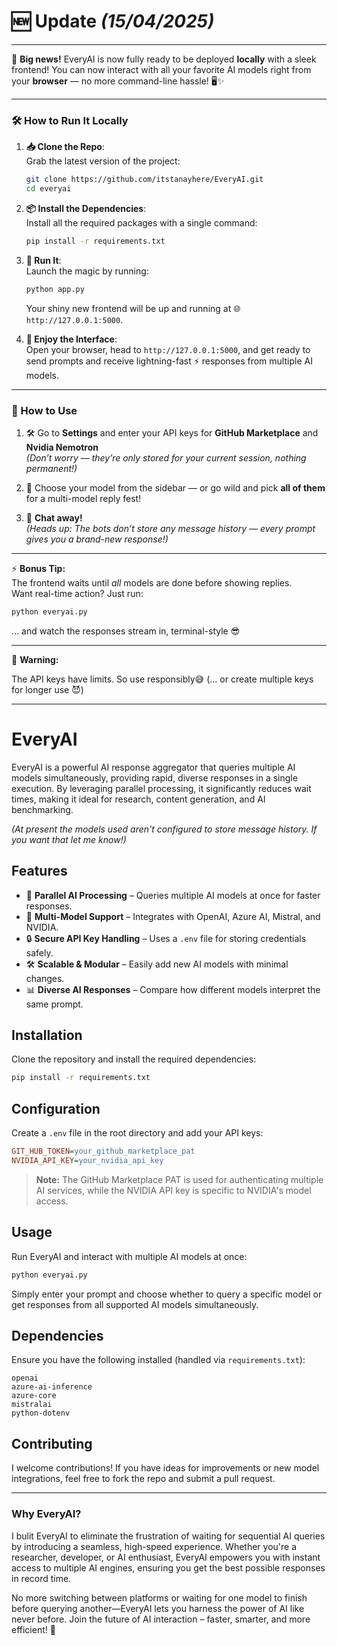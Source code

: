 # 🆕 Update _(15/04/2025)_
---

🎉 **Big news!** EveryAI is now fully ready to be deployed **locally** with a sleek frontend! You can now interact with all your favorite AI models right from your **browser** — no more command-line hassle! 🖥️✨

---

### 🛠️ How to Run It Locally

1. **📥 Clone the Repo**:  
   Grab the latest version of the project:
   ```bash
   git clone https://github.com/itstanayhere/EveryAI.git
   cd everyai
   ```

2. **📦 Install the Dependencies**:  
   Install all the required packages with a single command:
   ```bash
   pip install -r requirements.txt
   ```

3. **🚀 Run It**:  
   Launch the magic by running:
   ```bash
   python app.py
   ```
   Your shiny new frontend will be up and running at 🌐 `http://127.0.0.1:5000`.

4. **🎨 Enjoy the Interface**:  
   Open your browser, head to `http://127.0.0.1:5000`, and get ready to send prompts and receive lightning-fast ⚡ responses from multiple AI models.

---

### 🧭 How to Use

1. 🛠 Go to **Settings** and enter your API keys for **GitHub Marketplace** and **Nvidia Nemotron**  
   _(Don’t worry — they’re only stored for your current session, nothing permanent!)_

2. 🤖 Choose your model from the sidebar — or go wild and pick **all of them** for a multi-model reply fest!

3. 💬 **Chat away!**  
   _(Heads up: The bots don’t store any message history — every prompt gives you a brand-new response!)_

---

⚡ **Bonus Tip:**  
The frontend waits until *all* models are done before showing replies.  
Want real-time action? Just run:
```bash
python everyai.py
```
… and watch the responses stream in, terminal-style 😎

---

🛑 **Warning:**

The API keys have limits. So use responsibly😅 (... or create multiple keys for longer use 😈)

---

# EveryAI

EveryAI is a powerful AI response aggregator that queries multiple AI models simultaneously, providing rapid, diverse responses in a single execution. By leveraging parallel processing, it significantly reduces wait times, making it ideal for research, content generation, and AI benchmarking. 

_(At present the models used aren't configured to store message history. If you want that let me know!)_

## Features
- 🚀 **Parallel AI Processing** – Queries multiple AI models at once for faster responses.
- 🤖 **Multi-Model Support** – Integrates with OpenAI, Azure AI, Mistral, and NVIDIA.
- 🔒 **Secure API Key Handling** – Uses a `.env` file for storing credentials safely.
- 🛠 **Scalable & Modular** – Easily add new AI models with minimal changes.
- 📊 **Diverse AI Responses** – Compare how different models interpret the same prompt.

## Installation
Clone the repository and install the required dependencies:
```bash
pip install -r requirements.txt
```

## Configuration
Create a `.env` file in the root directory and add your API keys:
```ini
GIT_HUB_TOKEN=your_github_marketplace_pat
NVIDIA_API_KEY=your_nvidia_api_key
```
> **Note:** The GitHub Marketplace PAT is used for authenticating multiple AI services, while the NVIDIA API key is specific to NVIDIA's model access.

## Usage
Run EveryAI and interact with multiple AI models at once:
```bash
python everyai.py
```
Simply enter your prompt and choose whether to query a specific model or get responses from all supported AI models simultaneously.

## Dependencies
Ensure you have the following installed (handled via `requirements.txt`):
```
openai
azure-ai-inference
azure-core
mistralai
python-dotenv
```

## Contributing
I welcome contributions! If you have ideas for improvements or new model integrations, feel free to fork the repo and submit a pull request.

---
### Why EveryAI?
I bulit EveryAI to eliminate the frustration of waiting for sequential AI queries by introducing a seamless, high-speed experience. Whether you're a researcher, developer, or AI enthusiast, EveryAI empowers you with instant access to multiple AI engines, ensuring you get the best possible responses in record time.

No more switching between platforms or waiting for one model to finish before querying another—EveryAI lets you harness the power of AI like never before. Join the future of AI interaction – faster, smarter, and more efficient! 🚀
